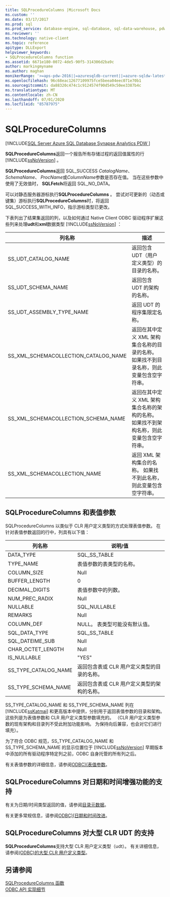 ```yaml
---
title: SQLProcedureColumns |Microsoft Docs
ms.custom: ''
ms.date: 03/17/2017
ms.prod: sql
ms.prod_service: database-engine, sql-database, sql-data-warehouse, pdw
ms.reviewer: ''
ms.technology: native-client
ms.topic: reference
apitype: DLLExport
helpviewer_keywords:
- SQLProcedureColumns function
ms.assetid: 6671e180-0072-4de5-90f5-314306d2ba9c
author: markingmyname
ms.author: maghan
monikerRange: '>=aps-pdw-2016||=azuresqldb-current||=azure-sqldw-latest||>=sql-server-2016||=sqlallproducts-allversions||>=sql-server-linux-2017||=azuresqldb-mi-current'
ms.openlocfilehash: 96c68eac12677109975fce5beea04eec071e70b1
ms.sourcegitcommit: da88320c474c1c9124574f90d549c50ee3387b4c
ms.translationtype: MT
ms.contentlocale: zh-CN
ms.lasthandoff: 07/01/2020
ms.locfileid: "85787975"
---
```

# <a name="sqlprocedurecolumns"></a>SQLProcedureColumns
[!INCLUDE[SQL Server Azure SQL Database Synapse Analytics PDW ](../../includes/applies-to-version/sql-asdb-asdbmi-asdw-pdw.md)]

  **SQLProcedureColumns**返回一个报告所有存储过程的返回值属性的行 [!INCLUDE[ssNoVersion](../../includes/ssnoversion-md.md)] 。  
  
 **SQLProcedureColumns**返回 SQL_SUCCESS *CatalogName*、 *SchemaName*、 *ProcName*或*ColumnName*参数是否存在值。 当在这些参数中使用了无效值时， **SQLFetch**将返回 SQL_NO_DATA。  
  
 可以对静态服务器游标执行**SQLProcedureColumns** 。 尝试对可更新的（动态或键集）游标执行**SQLProcedureColumns**时，将返回 SQL_SUCCESS_WITH_INFO，指示游标类型已更改。  
  
 下表列出了结果集返回的列，以及如何通过 Native Client ODBC 驱动程序扩展这些列来处理**udt**和**xml**数据类型 [!INCLUDE[ssNoVersion](../../includes/ssnoversion-md.md)] ：  
  
|列名称|描述|  
|-----------------|-----------------|  
|SS_UDT_CATALOG_NAME|返回包含 UDT（用户定义类型）的目录的名称。|  
|SS_UDT_SCHEMA_NAME|返回包含 UDT 的架构的名称。|  
|SS_UDT_ASSEMBLY_TYPE_NAME|返回 UDT 的程序集限定名称。|  
|SS_XML_SCHEMACOLLECTION_CATALOG_NAME|返回在其中定义 XML 架构集合名称的目录的名称。 如果找不到目录名称，则此变量包含空字符串。|  
|SS_XML_SCHEMACOLLECTION_SCHEMA_NAME|返回在其中定义 XML 架构集合名称的架构的名称。 如果找不到架构名称，则此变量包含空字符串。|  
|SS_XML_SCHEMACOLLECTION_NAME|返回 XML 架构集合的名称。 如果找不到此名称，则此变量包含空字符串。|  
  
## <a name="sqlprocedurecolumns-and-table-valued-parameters"></a>SQLProcedureColumns 和表值参数  
 SQLProcedureColumns 以类似于 CLR 用户定义类型的方式处理表值参数。 在针对表值参数返回的行中，列具有以下值：  
  
|列名称|说明/值|  
|-----------------|------------------------|  
|DATA_TYPE|SQL_SS_TABLE|  
|TYPE_NAME|表值参数的表类型的名称。|  
|COLUMN_SIZE|Null|  
|BUFFER_LENGTH|0|  
|DECIMAL_DIGITS|表值参数中的列数。|  
|NUM_PREC_RADIX|Null|  
|NULLABLE|SQL_NULLABLE|  
|REMARKS|Null|  
|COLUMN_DEF|NULL。 表类型可能没有默认值。|  
|SQL_DATA_TYPE|SQL_SS_TABLE|  
|SQL_DATEIME_SUB|Null|  
|CHAR_OCTET_LENGTH|Null|  
|IS_NULLABLE|"YES"|  
|SS_TYPE_CATALOG_NAME|返回包含表或 CLR 用户定义类型的目录的名称。|  
|SS_TYPE_SCHEMA_NAME|返回包含表或 CLR 用户定义类型的架构的名称。|  
  
 SS_TYPE_CATALOG_NAME 和 SS_TYPE_SCHEMA_NAME 列在 [!INCLUDE[ssKatmai](../../includes/sskatmai-md.md)] 和更高版本中提供，分别用于返回表值参数的目录和架构。 这些列是为表值参数和 CLR 用户定义类型参数填充的。 （CLR 用户定义类型参数的现有架构和目录列不受此附加功能影响。 为保持向后兼容，也会对它们进行填充）。  
  
 为了符合 ODBC 规范，SS_TYPE_CATALOG_NAME 和 SS_TYPE_SCHEMA_NAME 的显示位置位于 [!INCLUDE[ssNoVersion](../../includes/ssnoversion-md.md)] 早期版本中添加的所有驱动程序特定列之前，ODBC 自身托管的所有列之后。  
  
 有关表值参数的详细信息，请参阅[ODBC&#41;&#40;表值参数](../../relational-databases/native-client-odbc-table-valued-parameters/table-valued-parameters-odbc.md)。  
  
## <a name="sqlprocedurecolumns-support-for-enhanced-date-and-time-features"></a>SQLProcedureColumns 对日期和时间增强功能的支持  
 有关为日期/时间类型返回的值，请参阅[目录元数据](../../relational-databases/native-client-odbc-date-time/metadata-catalog.md)。  
  
 有关更多常规信息，请参阅[ODBC&#41;&#40;日期和时间改进](../../relational-databases/native-client-odbc-date-time/date-and-time-improvements-odbc.md)。  
  
## <a name="sqlprocedurecolumns-support-for-large-clr-udts"></a>SQLProcedureColumns 对大型 CLR UDT 的支持  
 **SQLProcedureColumns**支持大型 CLR 用户定义类型（udt）。 有关详细信息，请参阅[&#40;ODBC&#41;的大型 CLR 用户定义类型](../../relational-databases/native-client/odbc/large-clr-user-defined-types-odbc.md)。  
  
## <a name="see-also"></a>另请参阅  
 [SQLProcedureColumns 函数](https://go.microsoft.com/fwlink/?LinkId=59363)   
 [ODBC API 实现细节](../../relational-databases/native-client-odbc-api/odbc-api-implementation-details.md)  
  
  
